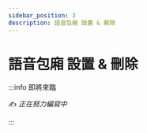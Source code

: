 ```yaml
---
sidebar_position: 3
description: 語音包廂 設置 & 刪除
---
```


# 語音包廂 設置 & 刪除

<head>
  <title>語音包廂 設置 & 刪除</title>
</head>

:::info 即將來臨

✍️ _正在努力編寫中_

:::
